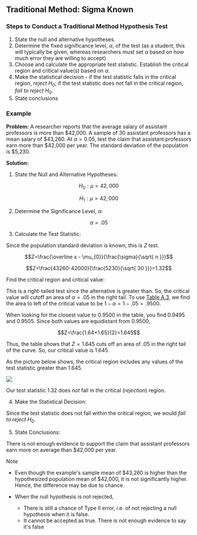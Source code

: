 ## Traditional Method: Sigma Known

### Steps to Conduct a Traditional Method Hypothesis Test

1. State the null and alternative hypotheses.
2. Determine the fixed significance level, $\alpha$, of the test (as a student, this will typically be given, whereas researchers must set $\alpha$ based on how much error they are willing to accept).
3. Choose and calculate the appropriate test statistic. Establish the critical region and critical value(s) based on $\alpha$.
4. Make the statistical decision - if the test statistic falls in the critical region, _reject_ $H_{0}$; if the test statistic does not fall in the critical region, _fail to reject_ $H_{0}$.
5. State conclusions

### Example

**Problem:** A researcher reports that the average salary of assistant professors is more than \$42,000. A sample of 30 assistant professors has a mean salary of \$43,260. At $\alpha=0.05$, test the claim that assistant professors earn more than \$42,000 per year. The standard deviation of the population is \$5,230.

**Solution:**

1. State the Null and Alternative Hypotheses:

$$H_{0}:\mu=42,000$$

$$H_{1}:\mu>42,000$$

2. Determine the Significance Level, $\alpha$:

$$\alpha=.05$$

3. Calculate the Test Statistic:

Since the population standard deviation is known, this is $Z$ test.

$$Z=\frac{\overline x - \mu_{0}}{\frac{\sigma}{\sqrt{ n }}}$$

$$Z=\frac{43260-42000}{\frac{5230}{\sqrt{ 30 }}}=1.32$$

Find the critical region and critical value:

This is a right-tailed test since the alternative is greater than. So, the critical value will cutoff an area of $\alpha=.05$ in the right tail. To use [Table A.3](ODU/Semesters/Spring%202024/STAT330%20Intro%20to%20Probability%20&%20Statistics/(M13)%20Hypothesis%20Testing%20for%20Means/(M13.4)%20Test%20for%20a%20Single%20Mean%20-%20Sigma%20Known/Resources/Table_A3.pdf), we find the area to left of the critical value to be $1-\alpha=1-.05=.9500$. 

When looking for the closest value to $0.9500$ in the table, you find $0.9495$ and $0.9505$. Since both values are equidistant from $0.9500$,

$$Z=\frac{1.64+1.65}{2}=1.645$$

Thus, the table shows that $Z=1.645$ cuts off an area of $.05$ in the right tail of the curve. So, our critical value is $1.645$. 

As the picture below shows, the critical region includes any values of the test statistic greater than $1.645$. 

![](example_standard_normal_right_tailed_critical_region.png)

Our test statistic $1.32$ does _not_ fall in the critical (_rejection_) region.

4. Make the Statistical Decision:

Since the test statistic does not fall within the critical region, we would _fail to reject_ $H_{0}$.

5. State Conclusions:

There is not enough evidence to support the claim that assistant professors earn more on average than \$42,000 per year.

> [!Note]
> 
> - Even though the example's sample mean of $43,260 is higher than the hypothesized population mean of $42,000, it is not significantly higher. Hence, the difference may be due to chance.
>   
>  - When the null hypothesis is not rejected, 
> 	   - There is still a chance of Type II error, i.e. of not rejecting a null hypothesis when it is false.
> 	   - It cannot be accepted as true. There is not enough evidence to say it's false







